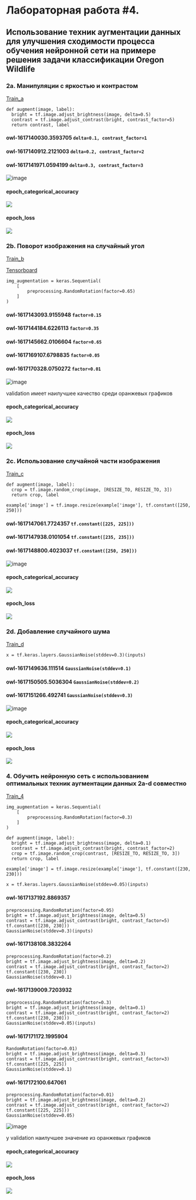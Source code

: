 # Лабораторная работа #4.
## Использование техник аугментации данных для улучшения сходимости процесса обучения нейронной сети на примере решения задачи классификации Oregon Wildlife
### 2a. Манипуляции с яркостью и контрастом
[Train_a](https://github.com/NikitaShulgan/Laba4/blob/main/train_a.py)
```
def augment(image, label):
  bright = tf.image.adjust_brightness(image, delta=0.5)
  contrast = tf.image.adjust_contrast(bright, contrast_factor=5)
  return contrast, label
```
#### owl-1617140030.3593705 ```delta=0.1, contrast_factor=1 ```
#### owl-1617140912.2121003 ```delta=0.2, contrast_factor=2 ```
#### owl-1617141971.0594199 ```delta=0.3, contrast_factor=3 ```

![image](https://user-images.githubusercontent.com/80168174/113075389-7dd36680-91d5-11eb-91b8-b0bf748f9531.png)


#### epoch_categorical_accuracy
<img src="https://raw.githubusercontent.com/NikitaShulgan/Laba4/main/For_Readme/a_epoch_categorical_accuracy.svg">

#### epoch_loss
<img src="https://raw.githubusercontent.com/NikitaShulgan/Laba4/main/For_Readme/a_epoch_loss.svg">

### 2b. Поворот изображения на случайный угол
[Train_b](https://github.com/NikitaShulgan/Laba4/blob/main/train_b.py)

[Tensorboard]()
```
img_augmentation = keras.Sequential(
    [
        preprocessing.RandomRotation(factor=0.65)
    ]
)
```

#### owl-1617143093.9155948 ``` factor=0.15 ```
#### owl-1617144184.6226113 ``` factor=0.35 ```
#### owl-1617145662.0106604 ``` factor=0.65 ```
#### owl-1617169107.6798835 ``` factor=0.05 ```
#### owl-1617170328.0750272 ``` factor=0.01 ```

![image](https://user-images.githubusercontent.com/80168174/113117431-176f3800-9217-11eb-95b1-3814aff23a61.png)

validation имеет наилучшее качество среди оранжевых графиков

#### epoch_categorical_accuracy
<img src="https://raw.githubusercontent.com/NikitaShulgan/Laba4/main/For_Readme/b_epoch_categorical_accuracy.svg">

#### epoch_loss
<img src="https://raw.githubusercontent.com/NikitaShulgan/Laba4/main/For_Readme/b_epoch_loss.svg">

### 2c. Использование случайной части изображения

[Train_c](https://github.com/NikitaShulgan/Laba4/blob/main/train_c.py)

```
def augment(image, label):
  crop = tf.image.random_crop(image, [RESIZE_TO, RESIZE_TO, 3])
  return crop, label
  
example['image'] = tf.image.resize(example['image'], tf.constant([250, 250]))

```

#### owl-1617147061.7724357 ``` tf.constant([225, 225])) ```
#### owl-1617147938.0101054 ``` tf.constant([235, 235])) ```
#### owl-1617148800.4023037 ``` tf.constant([250, 250])) ```

![image](https://user-images.githubusercontent.com/80168174/113076731-5b8f1800-91d8-11eb-9543-a1c4ff351b5d.png)

#### epoch_categorical_accuracy
<img src="https://raw.githubusercontent.com/NikitaShulgan/Laba4/main/For_Readme/c_epoch_categorical_accuracy.svg">

#### epoch_loss
<img src="https://raw.githubusercontent.com/NikitaShulgan/Laba4/main/For_Readme/c_epoch_loss.svg">

### 2d. Добавление случайного шума

[Train_d](https://github.com/NikitaShulgan/Laba4/blob/main/train_d.py)

```
x = tf.keras.layers.GaussianNoise(stddev=0.3)(inputs)
```

#### owl-1617149636.111514 ``` GaussianNoise(stddev=0.1) ```
#### owl-1617150505.5036304 ``` GaussianNoise(stddev=0.2) ```
#### owl-1617151266.492741 ``` GaussianNoise(stddev=0.3) ```

![image](https://user-images.githubusercontent.com/80168174/113077161-48307c80-91d9-11eb-8a14-ea98fca8556e.png)

#### epoch_categorical_accuracy
<img src="https://raw.githubusercontent.com/NikitaShulgan/Laba4/main/For_Readme/d_epoch_categorical_accuracy.svg">

#### epoch_loss
<img src="https://raw.githubusercontent.com/NikitaShulgan/Laba4/main/For_Readme/d_epoch_loss.svg">

### 4. Обучить нейронную сеть с использованием оптимальных техник аугментации данных 2a-d совместно

[Train_4](https://github.com/NikitaShulgan/Laba4/blob/main/train_4.py)

```
img_augmentation = keras.Sequential(
    [
        preprocessing.RandomRotation(factor=0.3)
    ]
)

def augment(image, label):
  bright = tf.image.adjust_brightness(image, delta=0.1)
  contrast = tf.image.adjust_contrast(bright, contrast_factor=2)
  crop = tf.image.random_crop(contrast, [RESIZE_TO, RESIZE_TO, 3])
  return crop, label
  
example['image'] = tf.image.resize(example['image'], tf.constant([230, 230]))

x = tf.keras.layers.GaussianNoise(stddev=0.05)(inputs)
```

#### owl-1617137192.8869357 

```
preprocessing.RandomRotation(factor=0.95)
bright = tf.image.adjust_brightness(image, delta=0.5)
contrast = tf.image.adjust_contrast(bright, contrast_factor=5)
tf.constant([230, 230]))
GaussianNoise(stddev=0.3)(inputs)
```

#### owl-1617138108.3832264

```
preprocessing.RandomRotation(factor=0.2)
bright = tf.image.adjust_brightness(image, delta=0.2)
contrast = tf.image.adjust_contrast(bright, contrast_factor=2)
tf.constant([230, 230])
GaussianNoise(stddev=0.1)
```

#### owl-1617139009.7203932

```
preprocessing.RandomRotation(factor=0.3)
bright = tf.image.adjust_brightness(image, delta=0.1)
contrast = tf.image.adjust_contrast(bright, contrast_factor=2)
tf.constant([230, 230]))
GaussianNoise(stddev=0.05)(inputs)
```

#### owl-1617171172.1995904

```
RandomRotation(factor=0.01)
bright = tf.image.adjust_brightness(image, delta=0.3)
contrast = tf.image.adjust_contrast(bright, contrast_factor=3)
tf.constant([225, 225])
GaussianNoise(stddev=0.1)
```

#### owl-1617172100.647061

```
preprocessing.RandomRotation(factor=0.01)
bright = tf.image.adjust_brightness(image, delta=0.2)
contrast = tf.image.adjust_contrast(bright, contrast_factor=2)
tf.constant([225, 225]))
GaussianNoise(stddev=0.05)
```

![image](https://user-images.githubusercontent.com/80168174/113112894-6070bd80-9212-11eb-8da5-fc6064e0647d.png)

у validation наилучшее значение из оранжевых графиков

#### epoch_categorical_accuracy
<img src="https://raw.githubusercontent.com/NikitaShulgan/Laba4/main/For_Readme/4_epoch_categorical_accuracy.svg">

#### epoch_loss
<img src="https://raw.githubusercontent.com/NikitaShulgan/Laba4/main/For_Readme/4_epoch_loss.svg">
